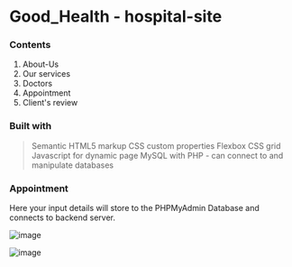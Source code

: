 # Good_Health - hospital-site

### Contents
1) About-Us
2) Our services
3) Doctors
4) Appointment
5) Client's review

### Built with
> Semantic HTML5 markup
> CSS custom properties
> Flexbox
> CSS grid
> Javascript for dynamic page 
> MySQL with PHP - can connect to and manipulate databases 

### Appointment 
Here your input details will store to the PHPMyAdmin Database and connects to backend server.

![image](https://github.com/krithika1707/hospital-site/assets/101324307/d6d1a91d-b15a-4706-9bcd-00c13186353b)

![image](https://github.com/krithika1707/hospital-site/assets/101324307/5ba50f99-8d55-43a6-8e08-0d2efb1b9495)

